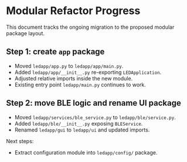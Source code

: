 # Modular Refactor Progress

This document tracks the ongoing migration to the proposed modular package layout.

## Step 1: create `app` package

- Moved `ledapp/app.py` to `ledapp/app/main.py`.
- Added `ledapp/app/__init__.py` re-exporting `LEDApplication`.
- Adjusted relative imports inside the new module.
- Existing entry point `ledapp/main.py` continues to work.

## Step 2: move BLE logic and rename UI package

- Moved `ledapp/services/ble_service.py` to `ledapp/ble/service.py`.
- Added `ledapp/ble/__init__.py` exposing `BLEService`.
- Renamed `ledapp/gui` to `ledapp/ui` and updated imports.

Next steps:
- Extract configuration module into `ledapp/config/` package.
